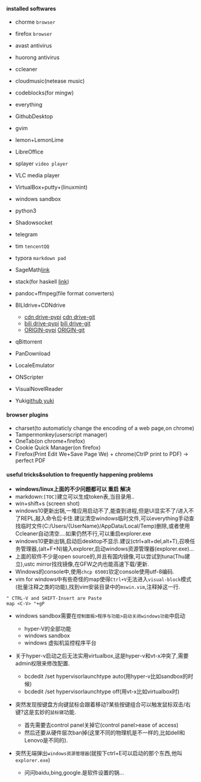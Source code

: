 #### installed softwares

* chorme `browser`
* firefox `browser`
* avast antivirus
* huorong antivirus
* ccleaner
* cloudmusic(netease music)
* codeblocks(for mingw)
* everything
* GithubDesktop
* gvim
* lemon+LemonLime
* LibreOffice
* splayer `video player`
* VLC media player
* VirtualBox+putty+(linuxmint)
* windows sandbox
* python3
* Shadowsocket
* telegram
* tim `tencentQQ`
* typora `markdown pad`  
* SageMath[link](<https://www.sagemath.org/>)
* stack(for haskell [link](<https://docs.haskellstack.org/en/stable/README/>))
* pandoc+ffmpeg(file format converters)
* BILIdrive+CDNdrive
  * [cdn drive-pypi](https://pypi.org/project/CDNDrive/) [cdn drive-git](https://github.com/apachecn/CDNDrive)
  * [bili drive-pypi](https://pypi.org/project/BiliDriveEx/) [bili drive-git](https://github.com/apachecn/BiliDriveEx)
  * [ORIGIN-pypi](https://pypi.org/project/BiliDrive/) [ORIGIN-git](https://github.com/Hsury/BiliDrive)







* qBittorrent
* PanDownload
* LocaleEmulator
* ONScripter
* VisualNovelReader
* Yuki[github yuki](<https://github.com/project-yuki/YUKI>)

#### browser plugins
* charset(to automaticly change the encoding of a web page,on chrome)
* Tampermonkey(userscript manager)
* OneTab(on chrome+firefox)
* Cookie Quick Manager(on firefox)
* Firefox(Print Edit We+Save Page We) + chrome(CtrlP print to PDF) -> perfect PDF

#### useful tricks&solution to frequently happening problems
* **windows/linux上面的不少问题都可以 重启 解决**
* markdown:`[TOC]`建立可以生成token表,当目录用..
* win+shift+s (screen shot)
* windows10更新出锅,一堆应用启动不了,能查到进程,但是UI显实不了/进入不了REPL,敲入命令后卡住.建议清空windows临时文件,可以everything手动查找临时文件(C:/Users/{UserName}/AppData/Local/Temp)删除,或者使用Ccleaner自动清空….如果仍然不行,可以重启explorer.exe
* windows10更新出锅,启动后desktop不显示.建议(ctrl+alt+del,alt+T),召唤任务管理器,(alt+F+N)输入explorer,启动windows资源管理器(explorer.exe)…
* 上面的软件不少是open source的,并且有国内镜像,可以尝试到tuna(Thu建立),ustc mirror找找镜像,在GFW之内也能高速下载/更新.
* Windows的console中,使用`chcp 65001`钦定console使用utf-8编码.
* vim for windows中有些奇怪的map使得`Ctrl+V`无法进入`visual-block`模式(批量注释之类的功能),找到vim安装目录中的`mswin.vim`,注释掉这一行.

```vim
" CTRL-V and SHIFT-Insert are Paste
map <C-V> "+gP
```

- windows sandbox需要在`控制面板>程序与功能>启动关闭windows功能`中启动
  - hyper-V的全部功能
  - windows sandbox
  - windows 虚拟机监控程序平台
  
- 关于hyper-v启动之后无法实用virtualbox,这是hyper-v和vt-x冲突了,需要admin权限来修改配置.
  - bcdedit /set hypervisorlaunchtype auto(用hyper-v比如sandbox的时候)
  - bcdedit /set hypervisorlaunchtype off(用vt-x比如virtualbox时)
  
- 突然发现按键盘方向键鼠标会跟着移动?某些按键组合可以触发鼠标双击/右键?这是玄妙的`鼠标键`功能.

  - 首先需要去control panel关掉它(control panel>ease of access)
  - 然后还要从硬件层次ban掉(这里不同的物理机是不一样的,比如dell和Lenovo是不同的).

- 突然无端弹出`windows资源管理器`(就按下ctrl+E可以启动的那个东西,他叫`explorer.exe`)

  - 问问baidu,bing,google.是软件设置的锅…

  